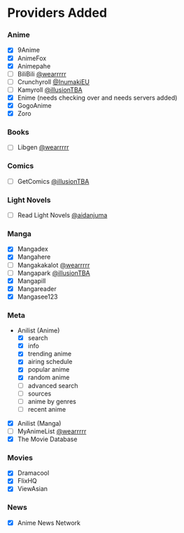 # Providers Added

### Anime

- [x] 9Anime
- [x] AnimeFox
- [x] Animepahe
- [ ] BiliBili [@wearrrrr](https://github.com/wearrrrr)
- [ ] Crunchyroll [@InumakiEU](https://github.com/5H4D0WILA)
- [ ] Kamyroll [@illusionTBA](https://github.com/illusionTBA)
- [x] Enime (needs checking over and needs servers added)
- [x] GogoAnime
- [x] Zoro

### Books

- [ ] Libgen [@wearrrrr](https://github.com/wearrrrr)

### Comics

- [ ] GetComics [@illusionTBA](https://github.com/illusionTBA)

### Light Novels

- [ ] Read Light Novels [@aidanjuma](https://github.com/aidanjuma)

### Manga

- [x] Mangadex
- [x] Mangahere
- [ ] Mangakakalot [@wearrrrr](https://github.com/wearrrrr)
- [ ] Mangapark [@illusionTBA](https://github.com/illusionTBA)
- [x] Mangapill
- [x] Mangareader
- [x] Mangasee123

### Meta

- Anilist (Anime)
  - [x] search
  - [x] info
  - [x] trending anime
  - [x] airing schedule
  - [x] popular anime
  - [x] random anime
  - [ ] advanced search
  - [ ] sources
  - [ ] anime by genres
  - [ ] recent anime
- [x] Anilist (Manga)
- [ ] MyAnimeList [@wearrrrr](https://github.com/wearrrrr)
- [x] The Movie Database

### Movies

- [x] Dramacool
- [x] FlixHQ
- [x] ViewAsian

### News

- [x] Anime News Network
